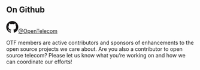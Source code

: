 ## On Github ##


<a href="https://github.com/OpenTelecom" target="_blank">
<img src="/assets/images/github_logo_small.png">@OpenTelecom
</a>

OTF members are active contributors and sponsors of enhancements to the open source projects we care about. Are you also a contributor to open source telecom? Please let us know what you’re working on and how we can coordinate our efforts!
